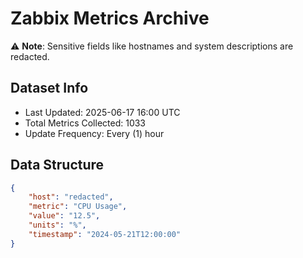 # Zabbix Metrics Archive

⚠️ **Note**: Sensitive fields like hostnames and system descriptions are redacted.

## Dataset Info
- Last Updated: 2025-06-17 16:00 UTC
- Total Metrics Collected: 1033
- Update Frequency: Every (1) hour

## Data Structure
```json
{
    "host": "redacted",
    "metric": "CPU Usage",
    "value": "12.5",
    "units": "%",
    "timestamp": "2024-05-21T12:00:00"
}
```

